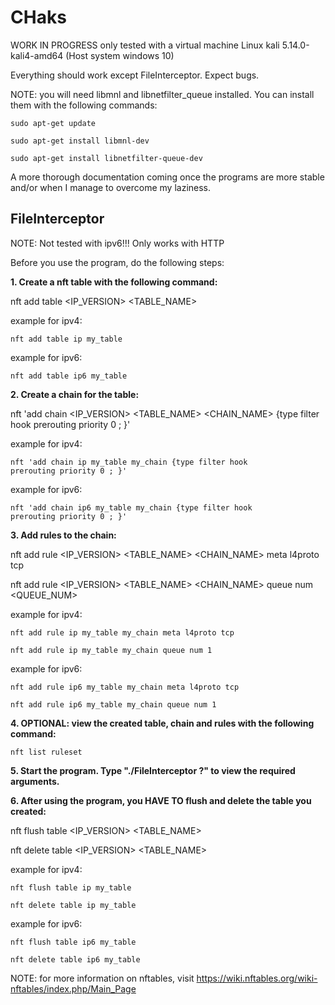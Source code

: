 # CHaks
WORK IN PROGRESS
only tested with a virtual machine Linux kali 5.14.0-kali4-amd64 (Host system windows 10)

Everything should work except FileInterceptor. Expect bugs.

NOTE: you will need libmnl and libnetfilter_queue installed.
You can install them with the following commands:


<code>sudo apt-get update</code>

<code>sudo apt-get install libmnl-dev</code>

<code>sudo apt-get install libnetfilter-queue-dev</code>

A more thorough documentation coming once the programs are more stable and/or when I manage to overcome my laziness.



## FileInterceptor
NOTE: Not tested with ipv6!!! Only works with HTTP

Before you use the program, do the following steps:

<b>1. Create a nft table with the following command:</b>

nft add table <IP_VERSION> <TABLE_NAME>

example for ipv4:

<code>nft add table ip my_table</code> 

example for ipv6:

<code>nft add table ip6 my_table</code>

<b>2. Create a chain for the table:</b>

nft 'add chain <IP_VERSION> <TABLE_NAME> <CHAIN_NAME> {type filter hook prerouting priority 0 ; }'

example for ipv4:

<code>nft 'add chain ip my_table my_chain {type filter hook prerouting priority 0 ; }'</code>

example for ipv6:

<code>nft 'add chain ip6 my_table my_chain {type filter hook prerouting priority 0 ; }'</code>

<b>3. Add rules to the chain:</b>

nft add rule <IP_VERSION> <TABLE_NAME> <CHAIN_NAME> meta l4proto tcp

nft add rule <IP_VERSION> <TABLE_NAME> <CHAIN_NAME> queue num <QUEUE_NUM>

example for ipv4:

<code>nft add rule ip my_table my_chain meta l4proto tcp</code>

<code>nft add rule ip my_table my_chain queue num 1</code>

example for ipv6:

<code>nft add rule ip6 my_table my_chain meta l4proto tcp</code>

<code>nft add rule ip6 my_table my_chain queue num 1</code>

<b>4. OPTIONAL: view the created table, chain and rules with the following command:</b>

<code>nft list ruleset</code>

<b>5. Start the program. Type "./FileInterceptor ?" to view the required arguments.</b>

<b>6. After using the program, you HAVE TO flush and delete the table you created:</b>

nft flush table <IP_VERSION> <TABLE_NAME>

nft delete table <IP_VERSION> <TABLE_NAME>

example for ipv4:

<code>nft flush table ip my_table</code>

<code>nft delete table ip my_table</code>

example for ipv6:

<code>nft flush table ip6 my_table</code>

<code>nft delete table ip6 my_table</code>

NOTE: for more information on nftables, visit https://wiki.nftables.org/wiki-nftables/index.php/Main_Page
